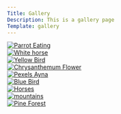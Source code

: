```yaml
---
Title: Gallery
Description: This is a gallery page
Template: gallery
---
```


<div class="gallery-image">
  <a href="%base_url%/image/imgallery/parrot-eating.png">
    <img src="%base_url%/image/imgallery/parrot-eating.png" 
      srcset="%base_url%/image/imgallery/parrot-eating.png?w=300 300w,
              %base_url%/image/imgallery/parrot-eating.png?w=600 600w"
      sizes="(max-width: 767px) 100vw, 33vw"
      alt="Parrot Eating">
  </a>
</div>

<div class="gallery-image">
  <a href="%base_url%/image/imgallery/horse.jpg">
    <img src="%base_url%/image/imgallery/horse.jpg?w=300&h=175&crop-to-fit&cx=0&cy=0.5" 
      srcset="%base_url%/image/imgallery/horse.jpg?w=300&h=175&crop-to-fit&cx=0&cy=0.5 300w,
              %base_url%/image/imgallery/horse.jpg?w=600&h=350&crop-to-fit&cx=0&cy=0.5 600w"
      sizes="(max-width: 767px) 100vw, 33vw" 
      alt="White horse">
  </a>
</div>

<div class="gallery-image">
  <a href="%base_url%/image/imgallery/yellow-bird.jpg">
    <img src="%base_url%/image/imgallery/yellow-bird.jpg" 
      srcset="%base_url%/image/imgallery/yellow-bird.jpg?w=300 300w,
              %base_url%/image/imgallery/yellow-bird.jpg?w=600 600w"
      sizes="(max-width: 767px) 100vw, 33vw"
      alt="Yellow Bird">
  </a>
</div>

<div class="gallery-image">
  <a href="%base_url%/image/imgallery/chrysanthemum.jpg">
    <img src="%base_url%/image/imgallery/chrysanthemum.jpg" 
      srcset="%base_url%/image/imgallery/chrysanthemum.jpg?w=300 300w,
              %base_url%/image/imgallery/chrysanthemum.jpg?w=600 600w"
      sizes="(max-width: 767px) 100vw, 33vw"
      alt="Chrysanthemum Flower">
  </a>
</div>

<div class="gallery-image">
  <a href="%base_url%/image/imgallery/pexels-ayna.jpg">
    <img src="%base_url%/image/imgallery/pexels-ayna.jpg?w=300&h=175&crop-to-fit&cx=0&cy=0.5" 
      srcset="%base_url%/image/imgallery/pexels-ayna.jpg?w=300&h=175&crop-to-fit&cx=0&cy=0.5 300w,
              %base_url%/image/imgallery/pexels-ayna.jpg?w=600&h=350&crop-to-fit&cx=0&cy=0.5 600w"
      sizes="(max-width: 767px) 100vw, 33vw"
      alt="Pexels Ayna">
  </a>
</div>

<div class="gallery-image">
  <a href="%base_url%/image/imgallery/blue-bird.jpg">
    <img src="%base_url%/image/imgallery/blue-bird.jpg" 
      srcset="%base_url%/image/imgallery/blue-bird.jpg?w=300 300w,
              %base_url%/image/imgallery/blue-bird.jpg?w=600 600w"
      sizes="(max-width: 767px) 100vw, 33vw"
      alt="Blue Bird">
  </a>
</div>

<div class="gallery-image">
  <a href="%base_url%/image/imgallery/horses.jpg">
    <img src="%base_url%/image/imgallery/horses.jpg?w=300&h=175&crop-to-fit&cx=0&cy=0" 
      srcset="%base_url%/image/imgallery/horses.jpg?w=300&h=175&crop-to-fit&cx=0&cy=0 300w,
              %base_url%/image/imgallery/horses.jpg?w=600&h=350&crop-to-fit&cx=0&cy=0 600w"
      sizes="(max-width: 767px) 100vw, 33vw"
      alt="Horses">
  </a>
</div>

<div class="gallery-image">
  <a href="%base_url%/image/imgallery/mountains.jpg">
    <img src="%base_url%/image/imgallery/mountains.jpg" 
      srcset="%base_url%/image/imgallery/mountains.jpg?w=300 300w,
              %base_url%/image/imgallery/mountains.jpg?w=600 600w"
      sizes="(max-width: 767px) 100vw, 33vw"
      alt="mountains">
  </a>
</div>

<div class="gallery-image">
  <a href="%base_url%/image/imgallery/pine-forest.jpg">
    <img src="%base_url%/image/imgallery/pine-forest.jpg" 
      srcset="%base_url%/image/imgallery/pine-forest.jpg?w=300 300w,
              %base_url%/image/imgallery/pine-forest.jpg?w=600 600w"
      sizes="(max-width: 767px) 100vw, 33vw"
      alt="Pine Forest">
  </a>
</div>